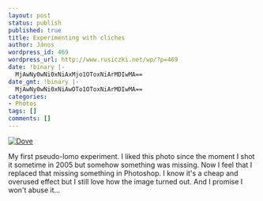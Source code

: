 ```yaml
---
layout: post
status: publish
published: true
title: Experimenting with cliches
author: János
wordpress_id: 469
wordpress_url: http://www.rusiczki.net/wp/?p=469
date: !binary |-
  MjAwNy0wNi0xNiAxMjo1OToxNiArMDIwMA==
date_gmt: !binary |-
  MjAwNy0wNi0xNiAwOTo1OToxNiArMDIwMA==
categories:
- Photos
tags: []
comments: []
---
```

<p><a href="http://www.flickr.com/photos/janos/551781184/"><img src="http://farm2.static.flickr.com/1433/551781184_49a7d7faa3.jpg" alt="Dove" border="0" class="image" /></a></p>
<p>My first pseudo-lomo experiment. I liked this photo since the moment I shot it sometime in 2005 but somehow something was missing. Now I feel that I replaced that missing something in Photoshop. I know it's a cheap and overused effect but I still love how the image turned out. And I promise I won't abuse it...</p>
